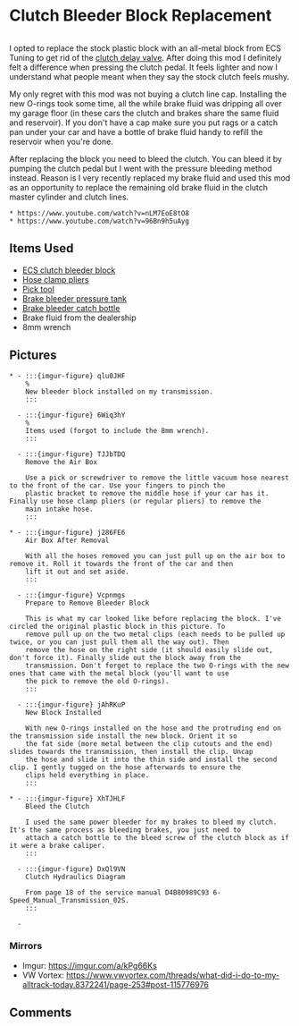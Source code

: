 # Clutch Bleeder Block Replacement

```{tags} alltrack, vehicle
```

[discussion]: https://www.vwvortex.com/threads/6-mt-owners-do-the-clutch-spring-mod.9119337/

I opted to replace the stock plastic block with an all-metal block from ECS Tuning to get rid of the
[clutch delay valve][discussion]. After doing this mod I definitely felt a difference when pressing the clutch pedal. It
feels lighter and now I understand what people meant when they say the stock clutch feels mushy.

My only regret with this mod was not buying a clutch line cap. Installing the new O-rings took some time, all the while brake
fluid was dripping all over my garage floor (in these cars the clutch and brakes share the same fluid and reservoir). If you
don't have a cap make sure you put rags or a catch pan under your car and have a bottle of brake fluid handy to refill the
reservoir when you're done.

After replacing the block you need to bleed the clutch. You can bleed it by pumping the clutch pedal but I went with the
pressure bleeding method instead. Reason is I very recently replaced my brake fluid and used this mod as an opportunity to
replace the remaining old brake fluid in the clutch master cylinder and clutch lines.

```{admonition} Instructional videos used
* https://www.youtube.com/watch?v=nLM7EoE8tO8
* https://www.youtube.com/watch?v=96Bn9h5uAyg
```

## Items Used

* [ECS clutch bleeder block](https://www.ecstuning.com/b-ecs-parts/6-speed-clutch-bleeder-block/001284ecs01kt/)
* [Hose clamp pliers](https://www.amazon.com/Astro-Pneumatic-Tool-94093-Multi-Cable/dp/B01JBL7TA2)
* [Pick tool](https://www.amazon.com/SWANLAKE-Ring-Gasket-Puller-Remover/dp/B09WM7RLFF)
* [Brake bleeder pressure tank](https://www.amazon.com/Motive-Products-European-Bleeder-Pressure/dp/B0002KM5L0)
* [Brake bleeder catch bottle](https://www.amazon.com/Motive-Products-1810-Bottle/dp/B008C8O026)
* Brake fluid from the dealership
* 8mm wrench

## Pictures

```{list-table}
* - :::{imgur-figure} qlu0JHF
    %
    New bleeder block installed on my transmission.
    :::

  - :::{imgur-figure} 6Wiq3hY
    %
    Items used (forgot to include the 8mm wrench).
    :::

  - :::{imgur-figure} TJJbTDQ
    Remove the Air Box

    Use a pick or screwdriver to remove the little vacuum hose nearest to the front of the car. Use your fingers to pinch the
    plastic bracket to remove the middle hose if your car has it. Finally use hose clamp pliers (or regular pliers) to remove the
    main intake hose.
    :::

* - :::{imgur-figure} j286FE6
    Air Box After Removal

    With all the hoses removed you can just pull up on the air box to remove it. Roll it towards the front of the car and then
    lift it out and set aside.
    :::

  - :::{imgur-figure} Vcpnmgs
    Prepare to Remove Bleeder Block

    This is what my car looked like before replacing the block. I've circled the original plastic block in this picture. To
    remove pull up on the two metal clips (each needs to be pulled up twice, or you can just pull them all the way out). Then
    remove the hose on the right side (it should easily slide out, don't force it). Finally slide out the block away from the
    transmission. Don't forget to replace the two O-rings with the new ones that came with the metal block (you'll want to use
    the pick to remove the old O-rings).
    :::

  - :::{imgur-figure} jAhRKuP
    New Block Installed

    With new O-rings installed on the hose and the protruding end on the transmission side install the new block. Orient it so
    the fat side (more metal between the clip cutouts and the end) slides towards the transmission, then install the clip. Uncap
    the hose and slide it into the thin side and install the second clip. I gently tugged on the hose afterwards to ensure the
    clips held everything in place.
    :::

* - :::{imgur-figure} XhTJHLF
    Bleed the Clutch

    I used the same power bleeder for my brakes to bleed my clutch. It's the same process as bleeding brakes, you just need to
    attach a catch bottle to the bleed screw of the clutch block as if it were a brake caliper.
    :::

  - :::{imgur-figure} DxQl9VN
    Clutch Hydraulics Diagram

    From page 18 of the service manual D4B80989C93 6-Speed_Manual_Transmission_02S.
    :::

  -
```

### Mirrors

* Imgur: https://imgur.com/a/kPg66Ks
* VW Vortex: https://www.vwvortex.com/threads/what-did-i-do-to-my-alltrack-today.8372241/page-253#post-115776976

## Comments

```{disqus}
```
